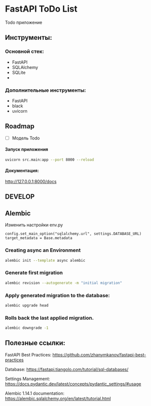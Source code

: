# FastAPI ToDo List

Todo приложение

## Инструменты:
### Основной стек:
- FastAPI
- SQLAlchemy
- SQLite
- 
### Дополнительные инструменты:
- FastAPI
- black
- uvicorn


## Roadmap
- [ ] Модель Todo



#### Запуск приложения
```bash
uvicorn src.main:app --port 8000 --reload
```

#### Документация:
http://127.0.0.1:8000/docs


## DEVELOP
## Alembic
Изменить настройки env.py
```
config.set_main_option("sqlalchemy.url", settings.DATABASE_URL)
target_metadata = Base.metadata
```


### Creating async an Environment
```bash
alembic init --template async alembic
```

### Generate first migration
```bash
alembic revision --autogenerate -m "initial migration"
```

### Apply generated migration to the database:
```bash
alembic upgrade head
```

### Rolls back the last applied migration.
```bash
alembic downgrade -1
```




## Полезные ссылки:
FastAPI Best Practices:
https://github.com/zhanymkanov/fastapi-best-practices

Database:
https://fastapi.tiangolo.com/tutorial/sql-databases/

Settings Management:
https://docs.pydantic.dev/latest/concepts/pydantic_settings/#usage

Alembic 1.14.1 documentation:
https://alembic.sqlalchemy.org/en/latest/tutorial.html